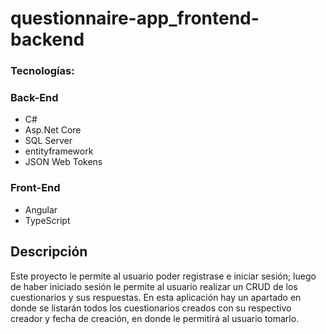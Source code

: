 # questionnaire-app_frontend-backend

<h3> Tecnologías: </h3>

<h3> Back-End </h3>

* C# 
* Asp.Net Core 
* SQL Server 
* entityframework
* JSON Web Tokens

<h3> Front-End </h3>

* Angular
* TypeScript

<h2> Descripción </h2>

Este proyecto le permite al usuario poder registrase e iniciar sesión; luego de haber iniciado sesión le permite al usuario realizar un CRUD de los cuestionarios y sus respuestas. En esta aplicación hay un apartado en donde se listarán todos los cuestionarios creados con su respectivo creador y fecha de creación, en donde le permitirá al usuario tomarlo.
